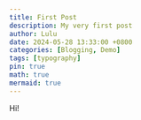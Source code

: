 ```yaml
---
title: First Post
description: My very first post
author: Lulu
date: 2024-05-28 13:33:00 +0800
categories: [Blogging, Demo]
tags: [typography]
pin: true
math: true
mermaid: true
---
```

Hi!